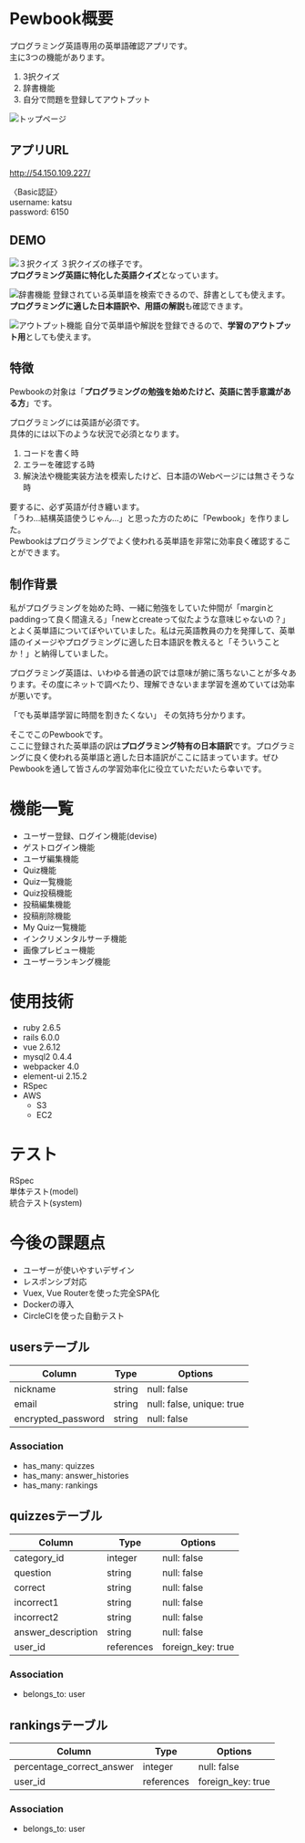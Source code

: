 # Pewbook概要
 
プログラミング英語専用の英単語確認アプリです。  
主に3つの機能があります。
1. 3択クイズ
1. 辞書機能
1. 自分で問題を登録してアウトプット

![トップページ](https://user-images.githubusercontent.com/57653328/121904663-59167600-cd64-11eb-9c7f-22ded3eb77d0.png)

## アプリURL

http://54.150.109.227/

〈Basic認証〉  
username: katsu  
password: 6150
 
## DEMO
 
![３択クイズ](https://gyazo.com/57125f52459f82f5a4288b829d8fb5f8) 
３択クイズの様子です。  
**プログラミング英語に特化した英語クイズ**となっています。


![辞書機能](https://gyazo.com/fe0fadbf85d618c3e1efa145c4bc5ccd) 
登録されている英単語を検索できるので、辞書としても使えます。  
**プログラミングに適した日本語訳や、用語の解説**も確認できます。


![アウトプット機能](https://gyazo.com/e14fc4ff607a947110bc21619f11e6f6)
自分で英単語や解説を登録できるので、**学習のアウトプット用**としても使えます。
 
## 特徴

Pewbookの対象は「**プログラミングの勉強を始めたけど、英語に苦手意識がある方**」です。

プログラミングには英語が必須です。  
具体的には以下のような状況で必須となります。
1. コードを書く時
1. エラーを確認する時
1. 解決法や機能実装方法を模索したけど、日本語のWebページには無さそうな時

要するに、必ず英語が付き纏います。  
「うわ…結構英語使うじゃん…」と思った方のために「Pewbook」を作りました。  
Pewbookはプログラミングでよく使われる英単語を非常に効率良く確認することができます。

## 制作背景

私がプログラミングを始めた時、一緒に勉強をしていた仲間が「marginとpaddingって良く間違える」「newとcreateって似たような意味じゃないの？」とよく英単語についてぼやいていました。私は元英語教員の力を発揮して、英単語のイメージやプログラミングに適した日本語訳を教えると「そういうことか！」と納得していました。  

プログラミング英語は、いわゆる普通の訳では意味が腑に落ちないことが多々あります。その度にネットで調べたり、理解できないまま学習を進めていては効率が悪いです。  

「でも英単語学習に時間を割きたくない」
その気持ち分かります。  

そこでこのPewbookです。  
ここに登録された英単語の訳は**プログラミング特有の日本語訳**です。プログラミングに良く使われる英単語と適した日本語訳がここに詰まっています。ぜひPewbookを通して皆さんの学習効率化に役立ていただいたら幸いです。


# 機能一覧

- ユーザー登録、ログイン機能(devise)
- ゲストログイン機能
- ユーザ編集機能
- Quiz機能
- Quiz一覧機能
- Quiz投稿機能
- 投稿編集機能
- 投稿削除機能
- My Quiz一覧機能
- インクリメンタルサーチ機能
- 画像プレビュー機能
- ユーザーランキング機能

# 使用技術
 
- ruby 2.6.5
- rails 6.0.0
- vue 2.6.12
- mysql2 0.4.4
- webpacker 4.0
- element-ui 2.15.2
- RSpec
- AWS
  - S3
  - EC2

# テスト
RSpec  
単体テスト(model)  
統合テスト(system)

# 今後の課題点

- ユーザーが使いやすいデザイン
- レスポンシブ対応
- Vuex, Vue Routerを使った完全SPA化
- Dockerの導入 
- CircleCIを使った自動テスト


## usersテーブル
| Column             | Type   | Options                   |
| ------------------ | ------ | ------------------------- |
| nickname           | string | null: false               |
| email              | string | null: false, unique: true |˜
| encrypted_password | string | null: false               |

### Association
- has_many: quizzes
- has_many: answer_histories
- has_many: rankings


## quizzesテーブル
| Column             | Type       | Options           |
| ------------------ | ---------- | ----------------- |
| category_id        | integer    | null: false       |
| question           | string     | null: false       |
| correct            | string     | null: false       |
| incorrect1         | string     | null: false       |
| incorrect2         | string     | null: false       |
| answer_description | string     | null: false       |
| user_id            | references | foreign_key: true |


### Association
- belongs_to: user


## rankingsテーブル
| Column                       | Type       | Options           |
| ---------------------------- | ---------- | ----------------- |
| percentage_correct_answer    | integer    | null: false       |
| user_id                      | references | foreign_key: true |

### Association
- belongs_to: user
